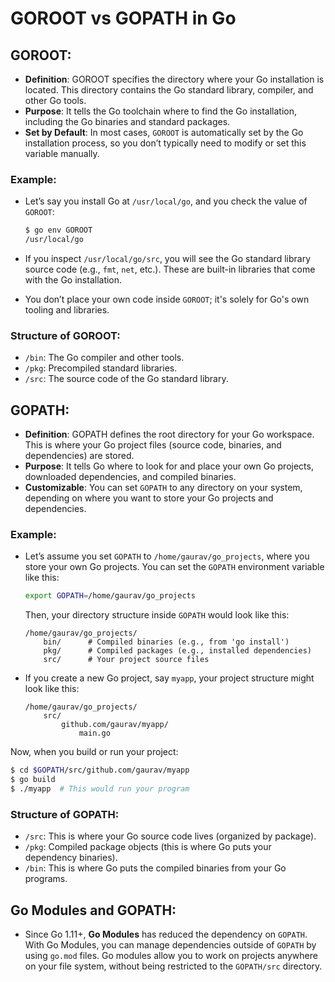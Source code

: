 
# GOROOT vs GOPATH in Go

## GOROOT:
- **Definition**: GOROOT specifies the directory where your Go installation is located. This directory contains the Go standard library, compiler, and other Go tools.
- **Purpose**: It tells the Go toolchain where to find the Go installation, including the Go binaries and standard packages.
- **Set by Default**: In most cases, `GOROOT` is automatically set by the Go installation process, so you don’t typically need to modify or set this variable manually.

### Example:
- Let’s say you install Go at `/usr/local/go`, and you check the value of `GOROOT`:
  ```bash
  $ go env GOROOT
  /usr/local/go
  ```
  
- If you inspect `/usr/local/go/src`, you will see the Go standard library source code (e.g., `fmt`, `net`, etc.). These are built-in libraries that come with the Go installation.
- You don’t place your own code inside `GOROOT`; it's solely for Go's own tooling and libraries.

### Structure of GOROOT:
- `/bin`: The Go compiler and other tools.
- `/pkg`: Precompiled standard libraries.
- `/src`: The source code of the Go standard library.

## GOPATH:
- **Definition**: GOPATH defines the root directory for your Go workspace. This is where your Go project files (source code, binaries, and dependencies) are stored.
- **Purpose**: It tells Go where to look for and place your own Go projects, downloaded dependencies, and compiled binaries.
- **Customizable**: You can set `GOPATH` to any directory on your system, depending on where you want to store your Go projects and dependencies.

### Example:
- Let’s assume you set `GOPATH` to `/home/gaurav/go_projects`, where you store your own Go projects. You can set the `GOPATH` environment variable like this:
  ```bash
  export GOPATH=/home/gaurav/go_projects
  ```
  
  Then, your directory structure inside `GOPATH` would look like this:
  ```plaintext
  /home/gaurav/go_projects/
      bin/      # Compiled binaries (e.g., from 'go install')
      pkg/      # Compiled packages (e.g., installed dependencies)
      src/      # Your project source files
  ```

- If you create a new Go project, say `myapp`, your project structure might look like this:
  ```plaintext
  /home/gaurav/go_projects/
      src/
          github.com/gaurav/myapp/
              main.go
  ```

Now, when you build or run your project:
```bash
$ cd $GOPATH/src/github.com/gaurav/myapp
$ go build
$ ./myapp  # This would run your program
```

### Structure of GOPATH:
- `/src`: This is where your Go source code lives (organized by package).
- `/pkg`: Compiled package objects (this is where Go puts your dependency binaries).
- `/bin`: This is where Go puts the compiled binaries from your Go programs.

## Go Modules and GOPATH:
- Since Go 1.11+, **Go Modules** has reduced the dependency on `GOPATH`. With Go Modules, you can manage dependencies outside of `GOPATH` by using `go.mod` files. Go modules allow you to work on projects anywhere on your file system, without being restricted to the `GOPATH/src` directory.

